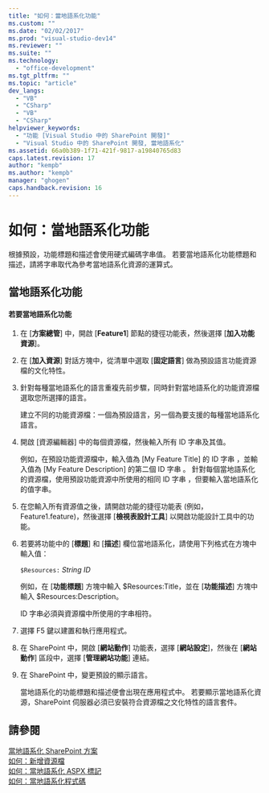```yaml
---
title: "如何：當地語系化功能"
ms.custom: ""
ms.date: "02/02/2017"
ms.prod: "visual-studio-dev14"
ms.reviewer: ""
ms.suite: ""
ms.technology: 
  - "office-development"
ms.tgt_pltfrm: ""
ms.topic: "article"
dev_langs: 
  - "VB"
  - "CSharp"
  - "VB"
  - "CSharp"
helpviewer_keywords: 
  - "功能 [Visual Studio 中的 SharePoint 開發]"
  - "Visual Studio 中的 SharePoint 開發, 當地語系化"
ms.assetid: 66a0b389-1f71-421f-9817-a19840765d83
caps.latest.revision: 17
author: "kempb"
ms.author: "kempb"
manager: "ghogen"
caps.handback.revision: 16
---
```

# 如何：當地語系化功能
  根據預設，功能標題和描述會使用硬式編碼字串值。  若要當地語系化功能標題和描述，請將字串取代為參考當地語系化資源的運算式。  
  
## 當地語系化功能  
  
#### 若要當地語系化功能  
  
1.  在 \[**方案總管**\] 中，開啟 \[**Feature1**\] 節點的捷徑功能表，然後選擇 \[**加入功能資源**\]。  
  
2.  在 \[**加入資源**\] 對話方塊中，從清單中選取 \[**固定語言**\] 做為預設語言功能資源檔的文化特性。  
  
3.  針對每種當地語系化的語言重複先前步驟，同時針對當地語系化的功能資源檔選取您所選擇的語言。  
  
     建立不同的功能資源檔：一個為預設語言，另一個為要支援的每種當地語系化語言。  
  
4.  開啟 \[資源編輯器\] 中的每個資源檔，然後輸入所有 ID 字串及其值。  
  
     例如，在預設功能資源檔中，輸入值為 \[My Feature Title\] 的 ID 字串 ，並輸入值為 \[My Feature Description\] 的第二個 ID 字串 。  針對每個當地語系化的資源檔，使用預設功能資源中所使用的相同 ID 字串 ，但要輸入當地語系化的值字串。  
  
5.  在您輸入所有資源值之後，請開啟功能的捷徑功能表 \(例如， Feature1.feature\)，然後選擇 \[**檢視表設計工具**\] 以開啟功能設計工具中的功能。  
  
6.  若要將功能中的 \[**標題**\] 和 \[**描述**\] 欄位當地語系化，請使用下列格式在方塊中輸入值：  
  
     `$Resources:` *String ID*  
  
     例如，在 \[**功能標題**\] 方塊中輸入 $Resources:Title，並在 \[**功能描述**\] 方塊中輸入 $Resources:Description。  
  
     ID 字串必須與資源檔中所使用的字串相符。  
  
7.  選擇 F5 鍵以建置和執行應用程式。  
  
8.  在 SharePoint 中，開啟 \[**網站動作**\] 功能表，選擇 \[**網站設定**\]，然後在 \[**網站動作**\] 區段中，選擇 \[**管理網站功能**\] 連結。  
  
9. 在 SharePoint 中，變更預設的顯示語言。  
  
     當地語系化的功能標題和描述便會出現在應用程式中。  若要顯示當地語系化資源，SharePoint 伺服器必須已安裝符合資源檔之文化特性的語言套件。  
  
## 請參閱  
 [當地語系化 SharePoint 方案](../sharepoint/localizing-sharepoint-solutions.md)   
 [如何：新增資源檔](../sharepoint/how-to-add-a-resource-file.md)   
 [如何：當地語系化 ASPX 標記](../sharepoint/how-to-localize-aspx-markup.md)   
 [如何：當地語系化程式碼](../sharepoint/how-to-localize-code.md)  
  
  